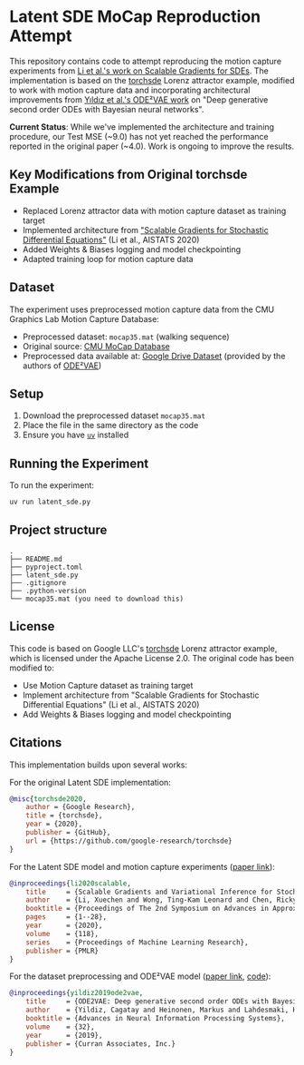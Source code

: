 # Latent SDE MoCap Reproduction Attempt

This repository contains code to attempt reproducing the motion capture experiments from [Li et al.'s work on Scalable Gradients for SDEs](https://arxiv.org/abs/2001.01328). The implementation is based on the [torchsde](https://github.com/google-research/torchsde) Lorenz attractor example, modified to work with motion capture data and incorporating architectural improvements from [Yıldız et al.'s ODE²VAE work](https://github.com/cagatayyildiz/ODE2VAE) on "Deep generative second order ODEs with Bayesian neural networks".

**Current Status**: While we've implemented the architecture and training procedure, our Test MSE (~9.0) has not yet reached the performance reported in the original paper (~4.0). Work is ongoing to improve the results.

## Key Modifications from Original torchsde Example

- Replaced Lorenz attractor data with motion capture dataset as training target
- Implemented architecture from ["Scalable Gradients for Stochastic Differential Equations"](https://arxiv.org/abs/2001.01328) (Li et al., AISTATS 2020)
- Added Weights & Biases logging and model checkpointing
- Adapted training loop for motion capture data

## Dataset

The experiment uses preprocessed motion capture data from the CMU Graphics Lab Motion Capture Database:

- Preprocessed dataset: `mocap35.mat` (walking sequence)
- Original source: [CMU MoCap Database](http://mocap.cs.cmu.edu/)
- Preprocessed data available at: [Google Drive Dataset](https://drive.google.com/drive/folders/1c0UMSqlvZRORmCNN_qVdiqu2n8sKcwnh) (provided by the authors of [ODE²VAE](https://github.com/cagatayyildiz/ODE2VAE))

## Setup

1. Download the preprocessed dataset `mocap35.mat`
2. Place the file in the same directory as the code
3. Ensure you have [`uv`](https://docs.astral.sh/uv/) installed

## Running the Experiment

To run the experiment:
```bash
uv run latent_sde.py
```

## Project structure
```
.
├── README.md
├── pyproject.toml
├── latent_sde.py
├── .gitignore
├── .python-version
└── mocap35.mat (you need to download this)
```

## License

This code is based on Google LLC's [torchsde](https://github.com/google-research/torchsde) Lorenz attractor example, which is licensed under the Apache License 2.0. The original code has been modified to:
- Use Motion Capture dataset as training target
- Implement architecture from "Scalable Gradients for Stochastic Differential Equations" (Li et al., AISTATS 2020)
- Add Weights & Biases logging and model checkpointing

## Citations

This implementation builds upon several works:

For the original Latent SDE implementation:
```bibtex
@misc{torchsde2020,
    author = {Google Research},
    title = {torchsde},
    year = {2020},
    publisher = {GitHub},
    url = {https://github.com/google-research/torchsde}
}
```

For the Latent SDE model and motion capture experiments ([paper link](https://arxiv.org/abs/2001.01328)):
```bibtex
@inproceedings{li2020scalable,
    title     = {Scalable Gradients and Variational Inference for Stochastic Differential Equations},
    author    = {Li, Xuechen and Wong, Ting-Kam Leonard and Chen, Ricky T. Q. and Duvenaud, David K.},
    booktitle = {Proceedings of The 2nd Symposium on Advances in Approximate Bayesian Inference},
    pages     = {1--28},
    year      = {2020},
    volume    = {118},
    series    = {Proceedings of Machine Learning Research},
    publisher = {PMLR}
}
```

For the dataset preprocessing and ODE²VAE model ([paper link](https://arxiv.org/abs/1905.10994), [code](https://github.com/cagatayyildiz/ODE2VAE)):
```bibtex
@inproceedings{yildiz2019ode2vae,
    title     = {ODE2VAE: Deep generative second order ODEs with Bayesian neural networks},
    author    = {Yildiz, Cagatay and Heinonen, Markus and Lahdesmaki, Harri},
    booktitle = {Advances in Neural Information Processing Systems},
    volume    = {32},
    year      = {2019},
    publisher = {Curran Associates, Inc.}
}
```